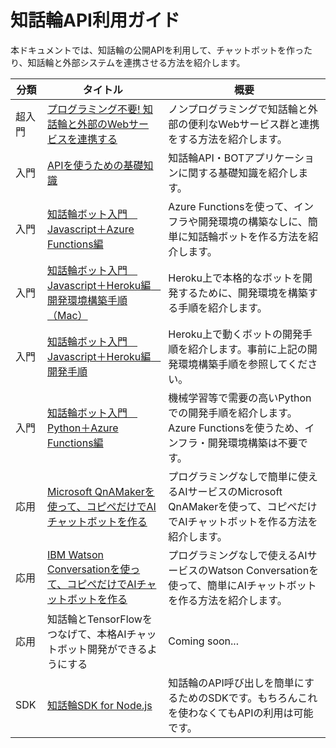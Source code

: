 # 知話輪API利用ガイド

本ドキュメントでは、知話輪の公開APIを利用して、チャットボットを作ったり、知話輪と外部システムを連携させる方法を紹介します。<br>  

| 分類 | タイトル | 概要 |
|---|---|---|
| 超入門 | [プログラミング不要! 知話輪と外部のWebサービスを連携する](./document/ConnectChiwawaWithWebServices.md) | ノンプログラミングで知話輪と外部の便利なWebサービス群と連携をする方法を紹介します。 |
| 入門 | [APIを使うための基礎知識](./document/APIcomponent.md) | 知話輪API・BOTアプリケーションに関する基礎知識を紹介します。 |
| 入門 | [知話輪ボット入門　Javascript＋Azure Functions編](./document/CreateBotWithJavascriptOnAzureFunctions.md) | Azure Functionsを使って、インフラや開発環境の構築なしに、簡単に知話輪ボットを作る方法を紹介します。 |
| 入門 | [知話輪ボット入門　Javascript＋Heroku編　開発環境構築手順（Mac）](./document/build_environment.md) | Heroku上で本格的なボットを開発するために、開発環境を構築する手順を紹介します。 |
| 入門 | [知話輪ボット入門　Javascript＋Heroku編　開発手順](./document/post_message/post_message.md) | Heroku上で動くボットの開発手順を紹介します。事前に上記の開発環境構築手順を参照してください。 |
| 入門 | [知話輪ボット入門　Python＋Azure Functions編](./document/CreateBotWithPythonOnAzureFunctions.md) | 機械学習等で需要の高いPythonでの開発手順を紹介します。Azure Functionsを使うため、インフラ・開発環境構築は不要です。 |
| 応用 | [Microsoft QnAMakerを使って、コピペだけでAIチャットボットを作る](./document/CreateQABotWithAzureAndQAMaker.md) | プログラミングなしで簡単に使えるAIサービスのMicrosoft QnAMakerを使って、コピペだけでAIチャットボットを作る方法を紹介します。 |
| 応用 | [IBM Watson Conversationを使って、コピペだけでAIチャットボットを作る](./document/CreateWatsonBotWithJavascriptOnAzureFunctions.md) | プログラミングなしで使えるAIサービスのWatson Conversationを使って、簡単にAIチャットボットを作る方法を紹介します。 |
| 応用 | 知話輪とTensorFlowをつなげて、本格AIチャットボット開発ができるようにする | Coming soon... |
| SDK | [知話輪SDK for Node.js](https://github.com/DreamArtsChiwawa/chiwawa_node_sdk) | 知話輪のAPI呼び出しを簡単にするためのSDKです。もちろんこれを使わなくてもAPIの利用は可能です。 |
